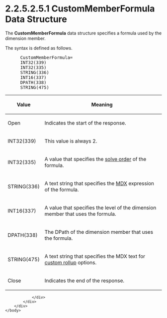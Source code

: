 <html dir="LTR" xmlns:mshelp="http://msdn.microsoft.com/mshelp" xmlns:ddue="http://ddue.schemas.microsoft.com/authoring/2003/5" xmlns:xlink="http://www.w3.org/1999/xlink" xmlns:tool="http://www.microsoft.com/tooltip">
    <head>
        <meta http-equiv="Content-Type" content="text/html; CHARSET=utf-8"></meta>
        <meta name="save" content="history"></meta>
        <title>2.2.5.2.5.1 CustomMemberFormula Data Structure</title>
        <xml>
            <mshelp:toctitle title="2.2.5.2.5.1 CustomMemberFormula Data Structure"></mshelp:toctitle>
            <mshelp:rltitle title="[MS-SSAS8]: CustomMemberFormula Data Structure"></mshelp:rltitle>
            <mshelp:keyword index="A" term="52d38986-6385-4b0e-af44-3b124b6b03f2"></mshelp:keyword>
            <mshelp:attr name="DCSext.ContentType" value="open specification"></mshelp:attr>
            <mshelp:attr name="AssetID" value="52d38986-6385-4b0e-af44-3b124b6b03f2"></mshelp:attr>
            <mshelp:attr name="TopicType" value="kbRef"></mshelp:attr>
            <mshelp:attr name="DCSext.Title" value="[MS-SSAS8]: CustomMemberFormula Data Structure" />
        </xml>
    </head>
    <body>
        <div id="header">
            <h1 class="heading">2.2.5.2.5.1 CustomMemberFormula Data Structure</h1>
        </div>
        <div id="mainSection">
            <div id="mainBody">
                <div id="allHistory" class="saveHistory"></div>
                <div id="sectionSection0" class="section" name="collapseableSection">
                    

<p>The <b>CustomMemberFormula</b> data structure specifies a
formula used by the dimension member.</p>

<p>The syntax is defined as follows.           </p>

<dl>
<dd>
<div><pre> CustomMemberFormula=
 INT32(339)
 INT32(335)
 STRING(336) 
 INT16(337) 
 DPATH(338)
 STRING(475) 
</pre></div>
</dd></dl>

<table>
 <thead>
  <tr>
   <th>
   <p>Value</p>
   </th>
   <th>
   <p>Meaning</p>
   </th>
  </tr>
 </thead>
 <tr>
  <td>
  <p>Open</p>
  </td>
  <td>
  <p>Indicates the start of the response.</p>
  </td>
 </tr>
 <tr>
  <td>
  <p>INT32(339)</p>
  </td>
  <td>
  <p>This value is always 2.</p>
  </td>
 </tr>
 <tr>
  <td>
  <p>INT32(335)</p>
  </td>
  <td>
  <p>A value that specifies the <a href="c527450b-f5bd-424b-8c98-ba6365288f35.html#gt_7faee801-7705-424a-8e64-1cd18ab0dfab">solve order</a> of the
  formula.</p>
  </td>
 </tr>
 <tr>
  <td>
  <p>STRING(336)</p>
  </td>
  <td>
  <p>A text string that specifies the <a href="c527450b-f5bd-424b-8c98-ba6365288f35.html#gt_9b631ff5-dc89-45f0-a1c2-db6981e4804f">MDX</a> expression of the
  formula.</p>
  </td>
 </tr>
 <tr>
  <td>
  <p>INT16(337)</p>
  </td>
  <td>
  <p>A value that specifies the level of the dimension
  member that uses the formula.</p>
  </td>
 </tr>
 <tr>
  <td>
  <p>DPATH(338)</p>
  </td>
  <td>
  <p>The DPath of the dimension member that uses the
  formula.</p>
  </td>
 </tr>
 <tr>
  <td>
  <p>STRING(475)</p>
  </td>
  <td>
  <p>A text string that specifies the MDX text for <a href="c527450b-f5bd-424b-8c98-ba6365288f35.html#gt_2748adff-afd3-4c5d-8095-ec69348c0a89">custom rollup</a> options.</p>
  </td>
 </tr>
 <tr>
  <td>
  <p>Close</p>
  </td>
  <td>
  <p>Indicates the end of the response.</p>
  </td>
 </tr>
</table>

<p> </p>


                </div>
            </div>
        </div>
    </body>
</html>